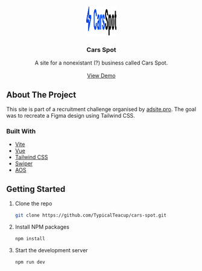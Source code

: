 
<br/>
<div align="center">
<a>
<img src="https://raw.githubusercontent.com/TypicalTeacup/cars-spot/master/src/assets/logo.svg" alt="Logo" width="80" height="80">
</a>
<h3 align="center">Cars Spot</h3>
<p align="center">
A site for a nonexistant (?) business called Cars Spot.

<br/>
<br/>
<a href="https://github.com/ShaanCoding/ReadME-Generator/">View Demo</a>  


</p>
</div>

## About The Project

This site is part of a recruitment challenge organised by [adsite.pro](https://adsite.pro/). The goal was to recreate a Figma design using Tailwind CSS.
### Built With

- [Vite](https://vitejs.dev/)
- [Vue](https://vuejs.org/)
- [Tailwind CSS](https://tailwindcss.com/)
- [Swiper](https://swiperjs.com/)
- [AOS](https://michalsnik.github.io/aos/)
## Getting Started


1. Clone the repo
   ```sh
   git clone https://github.com/TypicalTeacup/cars-spot.git
   ```
2. Install NPM packages
   ```sh
   npm install
   ```
3. Start the development server
    ```sh
    npm run dev
   ```

